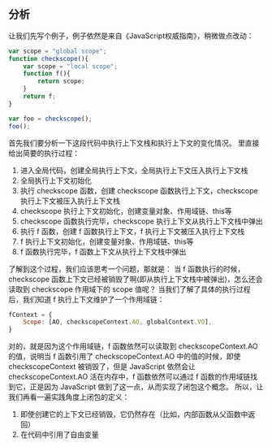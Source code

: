 ## 分析
让我们先写个例子，例子依然是来自《JavaScript权威指南》，稍微做点改动：
```javascript
var scope = "global scope";
function checkscope(){
    var scope = "local scope";
    function f(){
        return scope;
    }
    return f;
}

var foo = checkscope();
foo();
```
首先我们要分析一下这段代码中执行上下文栈和执行上下文的变化情况。
里直接给出简要的执行过程：

1. 进入全局代码，创建全局执行上下文，全局执行上下文压入执行上下文栈
1. 全局执行上下文初始化
1. 执行 checkscope 函数，创建 checkscope 函数执行上下文，checkscope 执行上下文被压入执行上下文栈
1. checkscope 执行上下文初始化，创建变量对象、作用域链、this等
1. checkscope 函数执行完毕，checkscope 执行上下文从执行上下文栈中弹出
1. 执行 f 函数，创建 f 函数执行上下文，f 执行上下文被压入执行上下文栈
1. f 执行上下文初始化，创建变量对象、作用域链、this等
1. f 函数执行完毕，f 函数上下文从执行上下文栈中弹出

了解到这个过程，我们应该思考一个问题，那就是：
当 f 函数执行的时候，checkscope 函数上下文已经被销毁了啊(即从执行上下文栈中被弹出)，怎么还会读取到 checkscope 作用域下的 scope 值呢？
当我们了解了具体的执行过程后，我们知道 f 执行上下文维护了一个作用域链：
```javascript
fContext = {
    Scope: [AO, checkscopeContext.AO, globalContext.VO],
}
```
对的，就是因为这个作用域链，f 函数依然可以读取到 checkscopeContext.AO 的值，说明当 f 函数引用了 checkscopeContext.AO 中的值的时候，即使 checkscopeContext 被销毁了，但是 JavaScript 依然会让 checkscopeContext.AO 活在内存中，f 函数依然可以通过 f 函数的作用域链找到它，正是因为 JavaScript 做到了这一点，从而实现了闭包这个概念。
所以，让我们再看一遍实践角度上闭包的定义：

1. 即使创建它的上下文已经销毁，它仍然存在（比如，内部函数从父函数中返回）
1. 在代码中引用了自由变量
